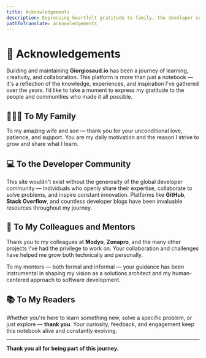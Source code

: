 ```yaml
---
title: Acknowledgements
description: Expressing heartfelt gratitude to family, the developer community, mentors, and readers for their support in the journey of Giorgiosaud.io.
pathToTranslate: acknowledgements
---
```

# 🙏 Acknowledgements

Building and maintaining **Giorgiosaud.io** has been a journey of learning, creativity, and collaboration. This platform is more than just a notebook — it's a reflection of the knowledge, experiences, and inspiration I've gathered over the years. I’d like to take a moment to express my gratitude to the people and communities who made it all possible.

## 👨‍👩‍👦 To My Family  
To my amazing wife and son — thank you for your unconditional love, patience, and support. You are my daily motivation and the reason I strive to grow and share what I learn.

## 💻 To the Developer Community  
This site wouldn't exist without the generosity of the global developer community — individuals who openly share their expertise, collaborate to solve problems, and inspire constant innovation. Platforms like **GitHub**, **Stack Overflow**, and countless developer blogs have been invaluable resources throughout my journey.

## 🤝 To My Colleagues and Mentors  
Thank you to my colleagues at **Modyo**, **Zonapro**, and the many other projects I've had the privilege to work on. Your collaboration and challenges have helped me grow both technically and personally.

To my mentors — both formal and informal — your guidance has been instrumental in shaping my vision as a solutions architect and my human-centered approach to software development.

## 📚 To My Readers  
Whether you're here to learn something new, solve a specific problem, or just explore — **thank you**. Your curiosity, feedback, and engagement keep this notebook alive and constantly evolving.

---

**Thank you all for being part of this journey.**